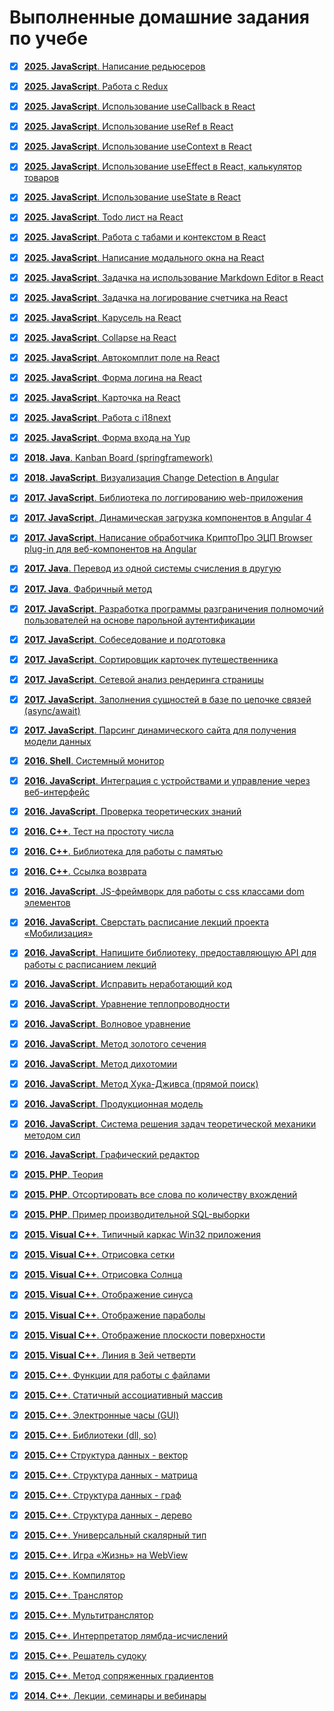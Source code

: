 # Выполненные домашние задания по учебе

- [x] [<b>2025. JavaScript</b>. Написание редьюсеров](https://github.com/splincodewd/collection-codework/tree/master/javascript/hexlet/js-redux-toolkit/reducers)
- [x] [<b>2025. JavaScript</b>. Работа с Redux](https://github.com/splincodewd/collection-codework/tree/master/javascript/hexlet/js-redux-toolkit/redux)
- [x] [<b>2025. JavaScript</b>. Использование useCallback в React](https://github.com/splincodewd/collection-codework/tree/master/javascript/hexlet/js-react-hooks/use-callback)
- [x] [<b>2025. JavaScript</b>. Использование useRef в React](https://github.com/splincodewd/collection-codework/tree/master/javascript/hexlet/js-react-hooks/use-ref)
- [x] [<b>2025. JavaScript</b>. Использование useContext в React](https://github.com/splincodewd/collection-codework/tree/master/javascript/hexlet/js-react-hooks/use-context)
- [x] [<b>2025. JavaScript</b>. Использование useEffect в React, калькулятор товаров](https://github.com/splincodewd/collection-codework/blob/master/javascript/hexlet/js-react-hooks/use-effect/src/Products.jsx)
- [x] [<b>2025. JavaScript</b>. Использование useState в React](https://github.com/splincodewd/collection-codework/blob/master/javascript/hexlet/js-react-hooks/use-state/src/BtnGroup.jsx)
- [x] [<b>2025. JavaScript</b>. Todo лист на React](https://github.com/splincodewd/collection-codework/blob/master/javascript/hexlet/todos/src/TodoBox.jsx)
- [x] [<b>2025. JavaScript</b>. Работа с табами и контекстом в React](https://github.com/splincodewd/collection-codework/blob/master/javascript/hexlet/tabs/src/App.jsx)
- [x] [<b>2025. JavaScript</b>. Написание модального окна на React](https://github.com/splincodewd/collection-codework/blob/master/javascript/hexlet/modal/src/Component.jsx)
- [x] [<b>2025. JavaScript</b>. Задачка на использование Markdown Editor в React](https://github.com/splincodewd/collection-codework/blob/master/javascript/hexlet/markdown/src/MarkdownEditor.jsx)
- [x] [<b>2025. JavaScript</b>. Задачка на логирование счетчика на React](https://github.com/splincodewd/collection-codework/blob/master/javascript/hexlet/logs/src/Component.jsx)
- [x] [<b>2025. JavaScript</b>. Карусель на React](https://github.com/splincodewd/collection-codework/blob/master/javascript/hexlet/carousel/src/Carousel.jsx)
- [x] [<b>2025. JavaScript</b>. Collapse на React](https://github.com/splincodewd/collection-codework/blob/master/javascript/hexlet/collapse/src/Collapse.jsx)
- [x] [<b>2025. JavaScript</b>. Автокомплит поле на React](https://github.com/splincodewd/collection-codework/blob/master/javascript/hexlet/autocomplete/src/Autocomplete.jsx)
- [x] [<b>2025. JavaScript</b>. Форма логина на React](https://github.com/splincodewd/collection-codework/blob/master/javascript/hexlet/form/src/Collapse.jsx)
- [x] [<b>2025. JavaScript</b>. Карточка на React](https://github.com/splincodewd/collection-codework/blob/master/javascript/hexlet/carousel/src/Carousel.jsx)
- [x] [<b>2025. JavaScript</b>. Работа с i18next](https://github.com/splincodewd/collection-codework/blob/master/javascript/hexlet/i18n/application.js)
- [x] [<b>2025. JavaScript</b>. Форма входа на Yup](https://github.com/splincodewd/collection-codework/blob/master/javascript/hexlet/login/application.js)
- [x] [<b>2018. Java</b>. Kanban Board (springframework)](https://github.com/splincode/java-filmorate)
- [x] [<b>2018. JavaScript</b>. Визуализация Change Detection в Angular](https://github.com/Angular-RU/change-detection-tree)
- [x] [<b>2017. JavaScript</b>. Библиотека по логгированию web-приложения](https://github.com/splincodewd/client-logger)
- [x] [<b>2017. JavaScript</b>. Динамическая загрузка компонентов в Angular 4](https://github.com/splincodewd/collection-codework/tree/master/typescript/angular/dynamic.ts)
- [x] [<b>2017. JavaScript</b>. Написание обработчика КриптоПро ЭЦП Browser plug-in для веб-компонентов на Angular](https://github.com/splincode/cryptopro-browser-plugin)
- [x] [<b>2017. Java</b>. Перевод из одной системы счисления в другую](https://github.com/splincodewd/collection-codework/tree/master/java/notation)
- [x] [<b>2017. Java</b>. Фабричный метод](https://github.com/splincodewd/collection-codework/tree/master/java/garden)
- [x] [<b>2017. JavaScript</b>. Разработка программы разграничения полномочий пользователей на основе парольной аутентификации](https://github.com/splincode/simple-authorize-service)
- [x] [<b>2017. JavaScript</b>. Собеседование и подготовка](https://github.com/splincodewd/collection-codework/tree/master/javascript/interview-dev)
- [x] [<b>2017. JavaScript</b>. Сортировщик карточек путешественника](https://github.com/splincodewd/collection-codework/tree/master/javascript/travels)
- [x] [<b>2017. JavaScript</b>. Сетевой анализ рендеринга страницы](https://github.com/splincode/recursive-phantomjs)
- [x] [<b>2017. JavaScript</b>. Заполнения сущностей в базе по цепочке связей (async/await)](https://github.com/splincodewd/collection-codework/tree/master/javascript/async-await)
- [x] [<b>2017. JavaScript</b>. Парсинг динамического сайта для получения модели данных](https://github.com/splincode/parse-site-example)
- [x] [<b>2016. Shell</b>. Системный монитор](https://github.com/splincode/system-monitor)
- [x] [<b>2016. JavaScript</b>. Интеграция с устройствами и управление через веб-интерфейс](https://github.com/splincode/ihardware/tree/master/omron)
- [x] [<b>2016. JavaScript</b>. Проверка теоретических знаний](https://github.com/splincodewd/collection-codework/tree/master/javascript/theory)
- [x] [<b>2016. C++</b>. Тест на простоту числа](https://github.com/splincodewd/collection-codework/tree/master/cpp/prime)
- [x] [<b>2016. C++</b>. Библиотека для работы с памятью](https://github.com/splincodewd/collection-codework/tree/master/cpp/memory)
- [x] [<b>2016. C++</b>. Ссылка возврата](https://github.com/splincodewd/collection-codework/tree/master/cpp/link)
- [x] [<b>2016. JavaScript</b>. JS-фреймворк для работы с css классами dom элементов](https://github.com/splincodewd/collection-codework/tree/master/javascript/framework)
- [x] [<b>2016. JavaScript</b>. Cверстать расписание лекций проекта «Мобилизация»](https://github.com/splincodewd/collection-codework/tree/master/javascript/mobilization)
- [x] [<b>2016. JavaScript</b>. Напишите библиотеку, предоставляющую API для работы с расписанием лекций](https://github.com/splincodewd/collection-codework/tree/master/javascript/mobilization-api)
- [x] [<b>2016. JavaScript</b>. Исправить неработающий код](https://github.com/splincodewd/collection-codework/tree/master/javascript/fetch-error)
- [x] [<b>2016. JavaScript</b>. Уравнение теплопроводности](https://github.com/splincodewd/collection-codework/tree/master/javascript/transcalency)
- [x] [<b>2016. JavaScript</b>. Волновое уравнение](https://github.com/splincodewd/collection-codework/tree/master/javascript/transcalency)
- [x] [<b>2016. JavaScript</b>. Метод золотого сечения](https://github.com/splincodewd/collection-codework/tree/master/javascript/golden_section_method)
- [x] [<b>2016. JavaScript</b>. Метод дихотомии](https://github.com/splincodewd/collection-codework/tree/master/javascript/dichotomy_method)
- [x] [<b>2016. JavaScript</b>. Метод Хука-Дживса (прямой поиск)](https://github.com/splincodewd/collection-codework/blob/master/javascript/pattern_search/)
- [x] [<b>2016. JavaScript</b>. Продукционная модель](https://github.com/splincodewd/collection-codework/blob/master/javascript/production_system/)
- [x] [<b>2016. JavaScript</b>. Система решения задач теоретической механики методом сил](https://github.com/splincodewd/collection-codework/blob/master/javascript/cad/)
- [x] [<b>2016. JavaScript</b>. Графический редактор](https://github.com/splincodewd/collection-codework/tree/master/javascript/grapheditor/)
- [x] [<b>2015. PHP</b>. Теория](https://github.com/splincodewd/collection-codework/tree/master/php/theory)
- [x] [<b>2015. PHP</b>. Отсортировать все слова по количеству вхождений](https://github.com/splincodewd/collection-codework/tree/master/php/sort)
- [x] [<b>2015. PHP</b>. Пример производительной SQL-выборки](https://github.com/splincodewd/collection-codework/tree/master/php/sql)
- [x] [<b>2015. Visual C++</b>. Типичный каркас Win32 приложения](https://github.com/splincodewd/collection-codework/tree/master/vc/lab1/base.cpp)
- [x] [<b>2015. Visual C++</b>. Отрисовка сетки](https://github.com/splincodewd/collection-codework/tree/master/vc/lab1/grid.cpp)
- [x] [<b>2015. Visual C++</b>. Отрисовка Солнца](https://github.com/splincodewd/collection-codework/tree/master/vc/lab1/sun.cpp)
- [x] [<b>2015. Visual C++</b>. Отображение синуса](https://github.com/splincodewd/collection-codework/tree/master/vc/lab2/sin.cpp)
- [x] [<b>2015. Visual C++</b>. Отображение параболы](https://github.com/splincodewd/collection-codework/tree/master/vc/lab2/parabola.cpp)
- [x] [<b>2015. Visual C++</b>. Отображение плоскости поверхности](https://github.com/splincodewd/collection-codework/tree/master/vc/lab2/surface.cpp)
- [x] [<b>2015. Visual C++</b>. Линия в 3ей четверти](https://github.com/splincodewd/collection-codework/blob/master/vc/lab2/graphs3th.cpp)
- [x] [<b>2015. C++</b>. Функции для работы с файлами](https://github.com/splincodewd/collection-codework/tree/master/cpp/fs)
- [x] [<b>2015. C++</b>. Статичный ассоциативный массив](https://github.com/splincodewd/collection-codework/tree/master/cpp/associative)
- [x] [<b>2015. C++</b>. Электронные часы (GUI)](https://github.com/splincodewd/collection-codework/tree/master/cpp/gui)
- [x] [<b>2015. C++</b>. Библиотеки (dll, so)](https://github.com/splincodewd/collection-codework/tree/master/cpp/dll)
- [x] [<b>2015. C++</b> Структура данных - вектор](https://github.com/splincodewd/collection-codework/tree/master/cpp/vector)
- [x] [<b>2015. C++</b>. Структура данных - матрица](https://github.com/splincodewd/collection-codework/tree/master/cpp/matrix)
- [x] [<b>2015. C++</b>. Структура данных - граф](https://github.com/splincodewd/collection-codework/tree/master/cpp/graph)
- [x] [<b>2015. C++</b>. Структура данных - дерево](https://github.com/splincodewd/collection-codework/tree/master/cpp/tree)
- [x] [<b>2015. C++</b>. Универсальный скалярный тип](https://github.com/splincodewd/collection-codework/tree/master/cpp/var)
- [x] [<b>2015. C++</b>. Игра «Жизнь» на WebView](https://github.com/splincodewd/collection-codework/tree/master/cpp/gamelife)
- [x] [<b>2015. C++</b>. Компилятор](https://github.com/splincodewd/collection-codework/tree/master/cpp/compiler)
- [x] [<b>2015. C++</b>. Транслятор](https://github.com/splincodewd/collection-codework/tree/master/cpp/translater)
- [x] [<b>2015. C++</b>. Мультитранслятор](https://github.com/splincodewd/collection-codework/tree/master/cpp/multitranslater)
- [x] [<b>2015. C++</b>. Интерпретатор лямбда-исчислений](https://github.com/splincodewd/collection-codework/tree/master/cpp/lambda)
- [x] [<b>2015. C++</b>. Решатель судоку](https://github.com/splincodewd/collection-codework/tree/master/cpp/sudoku)
- [x] [<b>2015. C++</b>. Метод сопряженных градиентов](https://github.com/splincodewd/collection-codework/blob/master/cpp/nonlinear_conjugate_gradient_method/)
- [x] [<b>2014. C++</b>. Лекции, семинары и вебинары](https://github.com/stankin/uits-labs)









